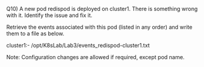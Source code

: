 Q10) A new pod redispod is deployed on cluster1. There is something wrong with it. Identify the issue and fix it.

Retrieve the events associated with this pod (listed in any order) and write them to a file as below.

cluster1:- /opt/K8sLab/Lab3/events_redispod-cluster1.txt

Note: Configuration changes are allowed if required, except pod name.
